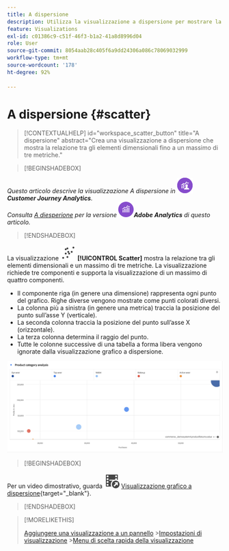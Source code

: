 ```yaml
---
title: A dispersione
description: Utilizza la visualizzazione a dispersione per mostrare la relazione tra un massimo di tre metriche.
feature: Visualizations
exl-id: c01386c9-c51f-46f3-b1a2-41a8d8996d04
role: User
source-git-commit: 8054aab28c405f6a9dd24306a086c78069032999
workflow-type: tm+mt
source-wordcount: '178'
ht-degree: 92%

---
```


# A dispersione {#scatter}

<!-- markdownlint-disable MD034 -->

>[!CONTEXTUALHELP]
>id="workspace_scatter_button"
>title="A dispersione"
>abstract="Crea una visualizzazione a dispersione che mostra la relazione tra gli elementi dimensionali fino a un massimo di tre metriche."

<!-- markdownlint-enable MD034 -->


>[!BEGINSHADEBOX]

_Questo articolo descrive la visualizzazione A dispersione in_ ![CustomerJourneyAnalytics](/help/assets/icons/CustomerJourneyAnalytics.svg) _&#x200B;**Customer Journey Analytics**._<br/>_Consulta [A diesperione](https://experienceleague.adobe.com/it/docs/analytics/analyze/analysis-workspace/visualizations/scatterplot) per la versione_ ![AdobeAnalytics](/help/assets/icons/AdobeAnalytics.svg) _&#x200B;**Adobe Analytics** di questo articolo._

>[!ENDSHADEBOX]


La visualizzazione ![GraphScatter](/help/assets/icons/GraphScatter.svg) **[!UICONTROL Scatter]** mostra la relazione tra gli elementi dimensionali e un massimo di tre metriche. La visualizzazione richiede tre componenti e supporta la visualizzazione di un massimo di quattro componenti.

* Il componente riga (in genere una dimensione) rappresenta ogni punto del grafico. Righe diverse vengono mostrate come punti colorati diversi.
* La colonna più a sinistra (in genere una metrica) traccia la posizione del punto sull’asse Y (verticale).
* La seconda colonna traccia la posizione del punto sull’asse X (orizzontale).
* La terza colonna determina il raggio del punto.
* Tutte le colonne successive di una tabella a forma libera vengono ignorate dalla visualizzazione grafico a dispersione.

![Esempio di grafico a dispersione che mostra più elementi dimensionali &#x200B;](assets/scatter.png)


>[!BEGINSHADEBOX]

Per un video dimostrativo, guarda ![VideoCheckedOut](/help/assets/icons/VideoCheckedOut.svg) [Visualizzazione grafico a dispersione](https://video.tv.adobe.com/v/3416861/?quality=12&learn=on&captions=ita){target="_blank"}.

>[!ENDSHADEBOX]


>[!MORELIKETHIS]
>
>[Aggiungere una visualizzazione a un pannello](/help/analysis-workspace/visualizations/freeform-analysis-visualizations.md#add-visualizations-to-a-panel)
>&#x200B;>[Impostazioni di visualizzazione](/help/analysis-workspace/visualizations/freeform-analysis-visualizations.md#settings)
>&#x200B;>[Menu di scelta rapida della visualizzazione](/help/analysis-workspace/visualizations/freeform-analysis-visualizations.md#context-menu)
>
